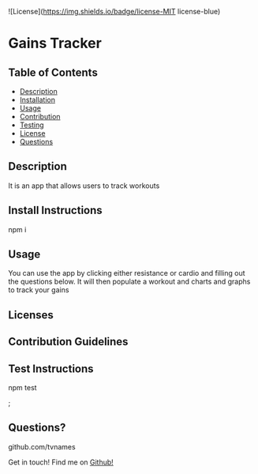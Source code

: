 
![License](https://img.shields.io/badge/license-MIT license-blue)

# Gains Tracker  

## Table of Contents
- [Description](#Description)
- [Installation](#Install-Instructions)
- [Usage](#Usage)
- [Contribution](#Contribution-Guidelines)
- [Testing](#Test-Instructions)
- [License](#License)
- [Questions](#Questions?-Contact-Me!)

## Description

It is an app that allows users to track workouts   
  
## Install Instructions  
npm i  

## Usage  
You can use the app by clicking either resistance or cardio and filling out the questions below. It will then populate a workout and charts and graphs to track your gains  

## Licenses

## Contribution Guidelines  
  

## Test Instructions  
npm test  

;

## Questions? 
github.com/tvnames

Get in touch!
Find me on [Github!](https://github.com/undefined)

